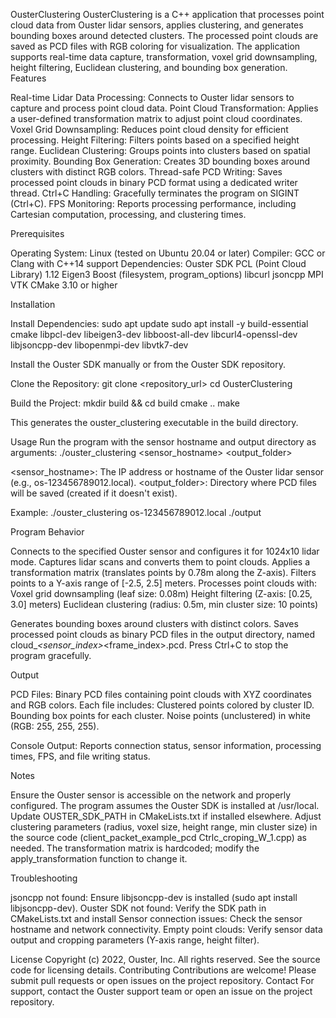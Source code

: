 OusterClustering
OusterClustering is a C++ application that processes point cloud data from Ouster lidar sensors, applies clustering, and generates bounding boxes around detected clusters. The processed point clouds are saved as PCD files with RGB coloring for visualization. The application supports real-time data capture, transformation, voxel grid downsampling, height filtering, Euclidean clustering, and bounding box generation.
Features

Real-time Lidar Data Processing: Connects to Ouster lidar sensors to capture and process point cloud data.
Point Cloud Transformation: Applies a user-defined transformation matrix to adjust point cloud coordinates.
Voxel Grid Downsampling: Reduces point cloud density for efficient processing.
Height Filtering: Filters points based on a specified height range.
Euclidean Clustering: Groups points into clusters based on spatial proximity.
Bounding Box Generation: Creates 3D bounding boxes around clusters with distinct RGB colors.
Thread-safe PCD Writing: Saves processed point clouds in binary PCD format using a dedicated writer thread.
Ctrl+C Handling: Gracefully terminates the program on SIGINT (Ctrl+C).
FPS Monitoring: Reports processing performance, including Cartesian computation, processing, and clustering times.

Prerequisites

Operating System: Linux (tested on Ubuntu 20.04 or later)
Compiler: GCC or Clang with C++14 support
Dependencies:
Ouster SDK
PCL (Point Cloud Library) 1.12
Eigen3
Boost (filesystem, program_options)
libcurl
jsoncpp
MPI
VTK
CMake 3.10 or higher



Installation

Install Dependencies:
sudo apt update
sudo apt install -y build-essential cmake libpcl-dev libeigen3-dev libboost-all-dev libcurl4-openssl-dev libjsoncpp-dev libopenmpi-dev libvtk7-dev

Install the Ouster SDK manually or from the Ouster SDK repository.

Clone the Repository:
git clone <repository_url>
cd OusterClustering


Build the Project:
mkdir build && cd build
cmake ..
make

This generates the ouster_clustering executable in the build directory.


Usage
Run the program with the sensor hostname and output directory as arguments:
./ouster_clustering <sensor_hostname> <output_folder>


<sensor_hostname>: The IP address or hostname of the Ouster lidar sensor (e.g., os-123456789012.local).
<output_folder>: Directory where PCD files will be saved (created if it doesn't exist).

Example:
./ouster_clustering os-123456789012.local ./output

Program Behavior

Connects to the specified Ouster sensor and configures it for 1024x10 lidar mode.
Captures lidar scans and converts them to point clouds.
Applies a transformation matrix (translates points by 0.78m along the Z-axis).
Filters points to a Y-axis range of [-2.5, 2.5] meters.
Processes point clouds with:
Voxel grid downsampling (leaf size: 0.08m)
Height filtering (Z-axis: [0.25, 3.0] meters)
Euclidean clustering (radius: 0.5m, min cluster size: 10 points)


Generates bounding boxes around clusters with distinct colors.
Saves processed point clouds as binary PCD files in the output directory, named cloud_<timestamp>_<sensor_index>_<frame_index>.pcd.
Press Ctrl+C to stop the program gracefully.

Output

PCD Files: Binary PCD files containing point clouds with XYZ coordinates and RGB colors. Each file includes:
Clustered points colored by cluster ID.
Bounding box points for each cluster.
Noise points (unclustered) in white (RGB: 255, 255, 255).


Console Output: Reports connection status, sensor information, processing times, FPS, and file writing status.

Notes

Ensure the Ouster sensor is accessible on the network and properly configured.
The program assumes the Ouster SDK is installed at /usr/local. Update OUSTER_SDK_PATH in CMakeLists.txt if installed elsewhere.
Adjust clustering parameters (radius, voxel size, height range, min cluster size) in the source code (client_packet_example_pcd Ctrlc_croping_W_1.cpp) as needed.
The transformation matrix is hardcoded; modify the apply_transformation function to change it.

Troubleshooting

jsoncpp not found: Ensure libjsoncpp-dev is installed (sudo apt install libjsoncpp-dev).
Ouster SDK not found: Verify the SDK path in CMakeLists.txt and install  Sensor connection issues: Check the sensor hostname and network connectivity.
Empty point clouds: Verify sensor data output and cropping parameters (Y-axis range, height filter).

License
Copyright (c) 2022, Ouster, Inc. All rights reserved. See the source code for licensing details.
Contributing
Contributions are welcome! Please submit pull requests or open issues on the project repository.
Contact
For support, contact the Ouster support team or open an issue on the project repository.
